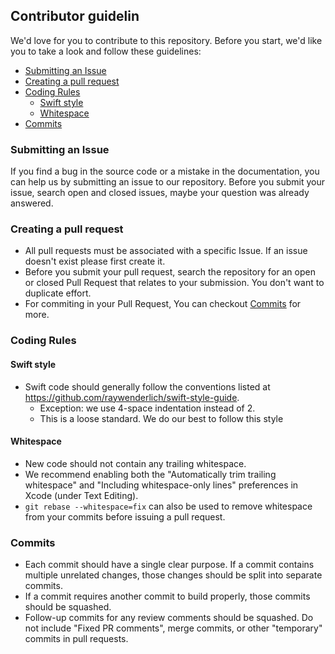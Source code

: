 ## Contributor guidelin
We'd love for you to contribute to this repository. Before you start, we'd like you to take a look and follow these guidelines:
  - [Submitting an Issue](#submitting-an-issue)
  - [Creating a pull request](#creating-a-pull-request)
  - [Coding Rules](#coding-rules)
    - [Swift style](#swift-style)
    - [Whitespace](#whitespace)
  - [Commits](#commits)

### Submitting an Issue
If you find a bug in the source code or a mistake in the documentation, you can help us by submitting an issue to our repository. Before you submit your issue, search open and closed issues, maybe your question was already answered.

### Creating a pull request
* All pull requests must be associated with a specific Issue. If an issue doesn't exist please first create it.
* Before you submit your pull request, search the repository for an open or closed Pull Request that relates to your submission. You don't want to duplicate effort. 
* For commiting in your Pull Request, You can checkout [Commits](#commits) for more.

### Coding Rules

#### Swift style
* Swift code should generally follow the conventions listed at https://github.com/raywenderlich/swift-style-guide.
  * Exception: we use 4-space indentation instead of 2.
  * This is a loose standard. We do our best to follow this style

#### Whitespace
* New code should not contain any trailing whitespace.
* We recommend enabling both the "Automatically trim trailing whitespace" and "Including whitespace-only lines" preferences in Xcode (under Text Editing).
* <code>git rebase --whitespace=fix</code> can also be used to remove whitespace from your commits before issuing a pull request.

### Commits
* Each commit should have a single clear purpose. If a commit contains multiple unrelated changes, those changes should be split into separate commits.
* If a commit requires another commit to build properly, those commits should be squashed.
* Follow-up commits for any review comments should be squashed. Do not include "Fixed PR comments", merge commits, or other "temporary" commits in pull requests.
